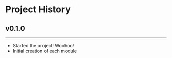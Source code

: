 # Project History

## v0.1.0
-----------------------
* Started the project! Woohoo!
* Initial creation of each module